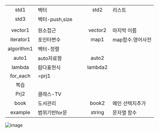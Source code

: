 ||||||
|:---:|:---|---|:---:|:---|
|std1|벡터|　|std2|리스트|
|std3|벡터-push,size||||
||||||
|vector1|원소접근||vector2|마지막 이름|
|iterator1|포인터변수||map1|map함수.영어사전|
|algorithm1|벡터-정렬|
|auto1|auto자료형||auto2|
|lambda|람다표현식||lambda2||
|for_each| =prj1|
|복습|||||
|Prj2|클래스-TV||||
|book|도서관리||book2|메인 선택지추가|
|example|범위기반for문||string|문자열 함수|

![image](https://user-images.githubusercontent.com/58851945/121145978-7639d900-c87a-11eb-9822-797fc606a773.png)
